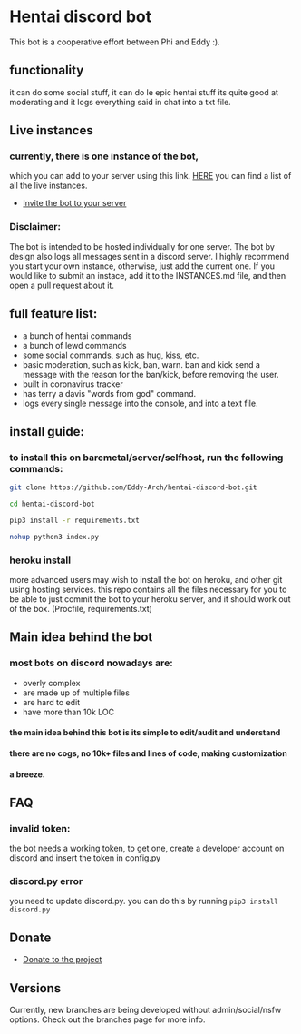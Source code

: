 # Hentai discord bot 
This bot is a cooperative effort between Phi and Eddy :). 
## functionality 
 
it can do some social stuff,
it can do le epic hentai stuff
its quite good at moderating
and it logs everything said in  chat into a txt file.

## Live instances
### currently, there is one instance of the bot,
which you can add to your server using this link.
[HERE](https://github.com/Eddy-Arch/Hentai-discord-bot/blob/experimental/docs/INSTANCES.md) you can find a list of all the live instances.

- [Invite the bot to your server](https://github.com/Eddy-Arch/Hentai-discord-bot/blob/experimental/docs/INSTANCES.md)
### Disclaimer:
The bot is intended to be hosted individually for one server.
The bot by design also logs all messages sent in a discord server.
I highly recommend you start your own instance, otherwise, just add the current
one.
If you would like to submit an instace, add it to the INSTANCES.md file,
and then open a pull request about it.


<!---
## website
- the bot has an offical website! heres a link: https://hentai-distributor.glitch.me/
## invite code
- [Invite the bot to your server](https://discordapp.com/oauth2/authorize?client_id=610938779401846804&scope=bot&permissions=8)
-->



## full feature list:

- a bunch of hentai commands
- a bunch of lewd commands
- some social commands, such as hug, kiss, etc. 
- basic moderation, such as kick, ban, warn. ban and kick send a message with the reason for the ban/kick, before removing the user.
- built in coronavirus tracker
- has terry a davis "words from god" command.
- logs every single message into the console, and into a text file. 


## install guide:
### to install this on baremetal/server/selfhost, run the following commands: 
```bash
git clone https://github.com/Eddy-Arch/hentai-discord-bot.git
```

```bash
cd hentai-discord-bot
```

```bash
pip3 install -r requirements.txt
```

```bash
nohup python3 index.py
```

### heroku install
more advanced users may wish to install the bot on heroku, and other
git using hosting services.
this repo contains all the files necessary for you to be able to just
commit the bot to your heroku server, and it should work out of the box.
(Procfile, requirements.txt)
## Main idea behind the bot
### most bots on discord nowadays are:
- overly complex
- are made up of multiple files
- are hard to edit
- have more than 10k LOC
#### the main idea behind this bot is its simple to edit/audit and understand
#### there are no cogs, no 10k+ files and lines of code, making customization
#### a breeze.

## FAQ
### invalid token:
the bot needs a working token, to get one, create a developer account 
on discord and insert the token in config.py
### discord.py error
you need to update discord.py. you can do this by running
```pip3 install discord.py```

## Donate

- [Donate to the project](https://github.com/Eddy-Arch/Hentai-discord-bot/blob/master/docs/CREDITS.md)
## Versions
Currently, new branches are being developed without admin/social/nsfw options.
Check out the branches page for more info.
